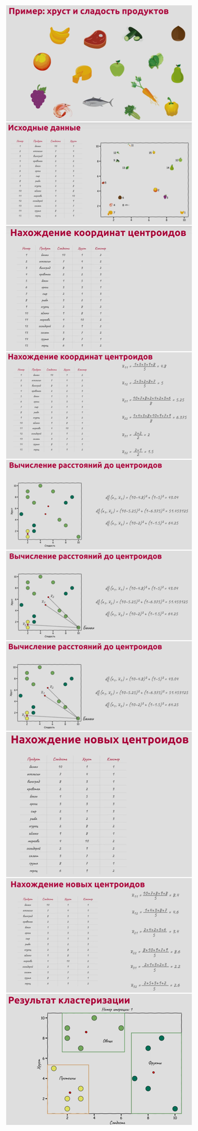 ![](./Screenshot%202021-11-12%20073523.png)
![](./Screenshot%202021-11-12%20073543.png)
![](./Screenshot%202021-11-12%20073720.png)
![](./Screenshot%202021-11-12%20073733.png)
![](./Screenshot%202021-11-12%20073747.png)
![](./Screenshot%202021-11-12%20073759.png)
![](./Screenshot%202021-11-12%20073827.png)
![](./Screenshot%202021-11-12%20073838.png)
![](./Screenshot%202021-11-12%20073900.png)
![](./Screenshot%202021-11-12%20073912.png)